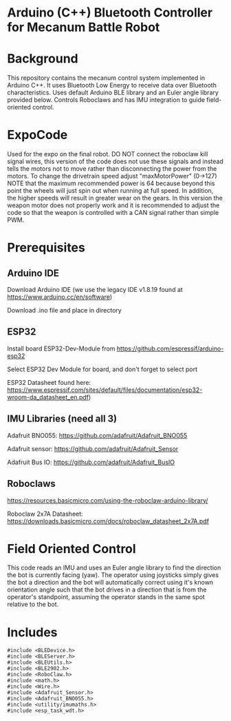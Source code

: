 # Arduino (C++) Bluetooth Controller for Mecanum Battle Robot
# Background
This repository contains the mecanum control system implemented in Arduino C++.
It uses Bluetooth Low Energy to receive data over Bluetooth characteristics. Uses default Arduino BLE library and an Euler angle library provided below.
Controls Roboclaws and has IMU integration to guide field-oriented control.

# ExpoCode
Used for the expo on the final robot. DO NOT connect the roboclaw kill signal wires, this version of the code does not use these signals and instead tells the motors not to move rather than disconnecting the power from the motors. To change the drivetrain speed adjust "maxMotorPower" (0->127) NOTE that the maximum recommended power is 64 because beyond this point the wheels will just spin out when running at full speed. In addition, the higher speeds will result in greater wear on the gears. In this version the weapon motor does not properly work and it is recommended to adjust the code so that the weapon is controlled with a CAN signal rather than simple PWM. 

# Prerequisites
## Arduino IDE
Download Arduino IDE (we use the legacy IDE v1.8.19 found at https://www.arduino.cc/en/software)

Download .ino file and place in directory

## ESP32
Install board ESP32-Dev-Module from https://github.com/espressif/arduino-esp32

Select ESP32 Dev Module for board, and don't forget to select port

ESP32 Datasheet found here: https://www.espressif.com/sites/default/files/documentation/esp32-wroom-da_datasheet_en.pdf)

## IMU Libraries (need all 3)
Adafruit BNO055: https://github.com/adafruit/Adafruit_BNO055

Adafruit sensor: https://github.com/adafruit/Adafruit_Sensor

Adafruit Bus IO: https://github.com/adafruit/Adafruit_BusIO

## Roboclaws
https://resources.basicmicro.com/using-the-roboclaw-arduino-library/

Roboclaw 2x7A Datasheet: https://downloads.basicmicro.com/docs/roboclaw_datasheet_2x7A.pdf

# Field Oriented Control
This code reads an IMU and uses an Euler angle library to find the direction the bot is currently facing (yaw). The operator using joysticks simply gives the bot a direction
and the bot will automatically correct using it's known orientation angle such that the bot drives in a direction that is from the operator's standpoint,
assuming the operator stands in the same spot relative to the bot.

# Includes
```
#include <BLEDevice.h>
#include <BLEServer.h>
#include <BLEUtils.h>
#include <BLE2902.h>
#include <RoboClaw.h>
#include <math.h>
#include <Wire.h>
#include <Adafruit_Sensor.h>
#include <Adafruit_BNO055.h>
#include <utility/imumaths.h>
#include <esp_task_wdt.h>
```
